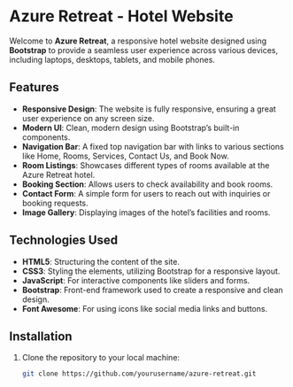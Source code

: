 # Azure Retreat - Hotel Website

Welcome to **Azure Retreat**, a responsive hotel website designed using **Bootstrap** to provide a seamless user experience across various devices, including laptops, desktops, tablets, and mobile phones.

## Features

- **Responsive Design**: The website is fully responsive, ensuring a great user experience on any screen size.
- **Modern UI**: Clean, modern design using Bootstrap’s built-in components.
- **Navigation Bar**: A fixed top navigation bar with links to various sections like Home, Rooms, Services, Contact Us, and Book Now.
- **Room Listings**: Showcases different types of rooms available at the Azure Retreat hotel.
- **Booking Section**: Allows users to check availability and book rooms.
- **Contact Form**: A simple form for users to reach out with inquiries or booking requests.
- **Image Gallery**: Displaying images of the hotel’s facilities and rooms.

## Technologies Used

- **HTML5**: Structuring the content of the site.
- **CSS3**: Styling the elements, utilizing Bootstrap for a responsive layout.
- **JavaScript**: For interactive components like sliders and forms.
- **Bootstrap**: Front-end framework used to create a responsive and clean design.
- **Font Awesome**: For using icons like social media links and buttons.

## Installation

1. Clone the repository to your local machine:
   ```bash
   git clone https://github.com/yourusername/azure-retreat.git
   ```
